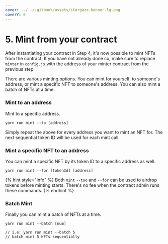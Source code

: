 ```yaml
---
cover: ../../.gitbook/assets/stargaze.banner.lg.png
coverY: 0
---
```


# 5. Mint from your contract

After instantiating your contract in Step 4, it's now possible to mint NFTs from the contract. If you have not already done so, make sure to replace `minter` in `config.js` with the address of your minter contract from the previous step.

There are various minting options. You can mint for yourself, to someone's address, or mint a specific NFT to someone's address. You can also mint a batch of NFTs at a time.

### Mint to an address

Mint to a specific address.

```
yarn run mint --to [address]
```

Simply repeat the above for every address you want to mint an NFT for. The next sequential token ID will be used for each mint call.&#x20;

### Mint a specific NFT to an address

You can mint a specific NFT by its token ID to a specific address as well.

```
yarn run mint --for [tokenId] [address]
```

{% hint style="info" %}
Both `mint` `--too` and `--for` can be used to airdrop tokens before minting starts. There's no fee when the contract admin runs these commands.
{% endhint %}

### Batch Mint

Finally you can mint a batch of NFTs at a time.

```
yarn run mint --batch [num]

// i.e: yarn run mint --batch 5
// batch mint 5 NFTs sequentially
```
